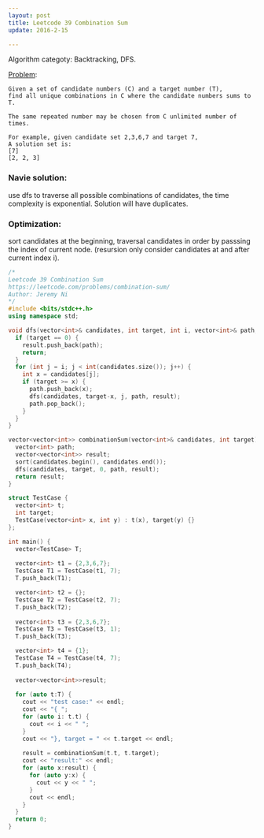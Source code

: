 ```yaml
---
layout: post
title: Leetcode 39 Combination Sum
update: 2016-2-15

---
```


Algorithm categoty: Backtracking, DFS.

[Problem](https://leetcode.com/problems/combination-sum/):

```
Given a set of candidate numbers (C) and a target number (T), 
find all unique combinations in C where the candidate numbers sums to T.

The same repeated number may be chosen from C unlimited number of times.

For example, given candidate set 2,3,6,7 and target 7, 
A solution set is: 
[7] 
[2, 2, 3] 
```

### Navie solution:
use dfs to traverse all possible combinations of candidates, the time complexity is exponential.  Solution will have duplicates.

### Optimization: 
sort candidates at the beginning, traversal candidates in order by passsing the index of current node. (resursion only consider candidates at and after current index i).

```cpp
/*
Leetcode 39 Combination Sum
https://leetcode.com/problems/combination-sum/
Author: Jeremy Ni
*/
#include <bits/stdc++.h>
using namespace std;

void dfs(vector<int>& candidates, int target, int i, vector<int>& path, vector<vector<int>>& result) {
  if (target == 0) {
    result.push_back(path);
    return;
  }
  for (int j = i; j < int(candidates.size()); j++) {
    int x = candidates[j];
    if (target >= x) {
      path.push_back(x);
      dfs(candidates, target-x, j, path, result);
      path.pop_back();
    }
  }
}

vector<vector<int>> combinationSum(vector<int>& candidates, int target) {
  vector<int> path;
  vector<vector<int>> result;
  sort(candidates.begin(), candidates.end());
  dfs(candidates, target, 0, path, result);
  return result;
}

struct TestCase {
  vector<int> t;
  int target;
  TestCase(vector<int> x, int y) : t(x), target(y) {}
};

int main() {
  vector<TestCase> T;
  
  vector<int> t1 = {2,3,6,7};
  TestCase T1 = TestCase(t1, 7); 
  T.push_back(T1);

  vector<int> t2 = {};
  TestCase T2 = TestCase(t2, 7); 
  T.push_back(T2);
  
  vector<int> t3 = {2,3,6,7};
  TestCase T3 = TestCase(t3, 1); 
  T.push_back(T3);

  vector<int> t4 = {1};
  TestCase T4 = TestCase(t4, 7); 
  T.push_back(T4);
  
  vector<vector<int>>result;
  
  for (auto t:T) {
    cout << "test case:" << endl;
    cout << "{ ";
    for (auto i: t.t) {
      cout << i << " ";
    }
    cout << "}, target = " << t.target << endl;
    
    result = combinationSum(t.t, t.target);
    cout << "result:" << endl;
    for (auto x:result) {
      for (auto y:x) {
        cout << y << " ";
      }
      cout << endl;
    }
  }
  return 0;
}
```